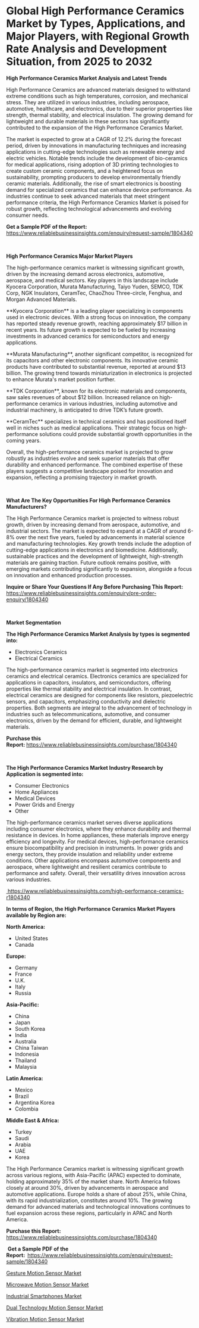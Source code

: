 <p><h1>Global High Performance Ceramics Market by Types, Applications, and Major Players, with Regional Growth Rate Analysis and Development Situation, from 2025 to 2032</h1></p><p><strong>High Performance Ceramics Market Analysis and Latest Trends</strong></p>
<p><p>High Performance Ceramics are advanced materials designed to withstand extreme conditions such as high temperatures, corrosion, and mechanical stress. They are utilized in various industries, including aerospace, automotive, healthcare, and electronics, due to their superior properties like strength, thermal stability, and electrical insulation. The growing demand for lightweight and durable materials in these sectors has significantly contributed to the expansion of the High Performance Ceramics Market.</p><p>The market is expected to grow at a CAGR of 12.2% during the forecast period, driven by innovations in manufacturing techniques and increasing applications in cutting-edge technologies such as renewable energy and electric vehicles. Notable trends include the development of bio-ceramics for medical applications, rising adoption of 3D printing technologies to create custom ceramic components, and a heightened focus on sustainability, prompting producers to develop environmentally friendly ceramic materials. Additionally, the rise of smart electronics is boosting demand for specialized ceramics that can enhance device performance. As industries continue to seek advanced materials that meet stringent performance criteria, the High Performance Ceramics Market is poised for robust growth, reflecting technological advancements and evolving consumer needs.</p></p>
<p><strong>Get a Sample PDF of the Report:&nbsp;</strong> <a href="https://www.reliablebusinessinsights.com/enquiry/request-sample/1804340?utm_campaign=62&utm_medium=2&utm_source=Github&utm_content=ia&utm_term=11022025&utm_id=high-performance-ceramics">https://www.reliablebusinessinsights.com/enquiry/request-sample/1804340</a></p>
<p>&nbsp;</p>
<p><strong>High Performance Ceramics Major Market Players</strong></p>
<p><p>The high-performance ceramics market is witnessing significant growth, driven by the increasing demand across electronics, automotive, aerospace, and medical sectors. Key players in this landscape include Kyocera Corporation, Murata Manufacturing, Taiyo Yuden, SEMCO, TDK Corp, NGK Insulators, CeramTec, ChaoZhou Three-circle, Fenghua, and Morgan Advanced Materials.</p><p>**Kyocera Corporation** is a leading player specializing in components used in electronic devices. With a strong focus on innovation, the company has reported steady revenue growth, reaching approximately $17 billion in recent years. Its future growth is expected to be fueled by increasing investments in advanced ceramics for semiconductors and energy applications.</p><p>**Murata Manufacturing**, another significant competitor, is recognized for its capacitors and other electronic components. Its innovative ceramic products have contributed to substantial revenue, reported at around $13 billion. The growing trend towards miniaturization in electronics is projected to enhance Murata's market position further.</p><p>**TDK Corporation**, known for its electronic materials and components, saw sales revenues of about $12 billion. Increased reliance on high-performance ceramics in various industries, including automotive and industrial machinery, is anticipated to drive TDK’s future growth.</p><p>**CeramTec** specializes in technical ceramics and has positioned itself well in niches such as medical applications. Their strategic focus on high-performance solutions could provide substantial growth opportunities in the coming years.</p><p>Overall, the high-performance ceramics market is projected to grow robustly as industries evolve and seek superior materials that offer durability and enhanced performance. The combined expertise of these players suggests a competitive landscape poised for innovation and expansion, reflecting a promising trajectory in market growth.</p></p>
<p>&nbsp;</p>
<p><strong>What Are The Key Opportunities For High Performance Ceramics Manufacturers?</strong></p>
<p><p>The High Performance Ceramics market is projected to witness robust growth, driven by increasing demand from aerospace, automotive, and industrial sectors. The market is expected to expand at a CAGR of around 6-8% over the next five years, fueled by advancements in material science and manufacturing technologies. Key growth trends include the adoption of cutting-edge applications in electronics and biomedicine. Additionally, sustainable practices and the development of lightweight, high-strength materials are gaining traction. Future outlook remains positive, with emerging markets contributing significantly to expansion, alongside a focus on innovation and enhanced production processes.</p></p>
<p><strong>Inquire or Share Your Questions If Any Before Purchasing This Report:</strong> <a href="https://www.reliablebusinessinsights.com/enquiry/pre-order-enquiry/1804340?utm_campaign=62&utm_medium=2&utm_source=Github&utm_content=ia&utm_term=11022025&utm_id=high-performance-ceramics">https://www.reliablebusinessinsights.com/enquiry/pre-order-enquiry/1804340</a></p>
<p>&nbsp;</p>
<p><strong>Market Segmentation</strong></p>
<p><strong>The High Performance Ceramics Market Analysis by types is segmented into:</strong></p>
<p><ul><li>Electronics Ceramics</li><li>Electrical Ceramics</li></ul></p>
<p><p>The high-performance ceramics market is segmented into electronics ceramics and electrical ceramics. Electronics ceramics are specialized for applications in capacitors, insulators, and semiconductors, offering properties like thermal stability and electrical insulation. In contrast, electrical ceramics are designed for components like resistors, piezoelectric sensors, and capacitors, emphasizing conductivity and dielectric properties. Both segments are integral to the advancement of technology in industries such as telecommunications, automotive, and consumer electronics, driven by the demand for efficient, durable, and lightweight materials.</p></p>
<p><strong>Purchase this Report:&nbsp;</strong><a href="https://www.reliablebusinessinsights.com/purchase/1804340?utm_campaign=62&utm_medium=2&utm_source=Github&utm_content=ia&utm_term=11022025&utm_id=high-performance-ceramics">https://www.reliablebusinessinsights.com/purchase/1804340</a></p>
<p>&nbsp;</p>
<p><strong>The High Performance Ceramics Market Industry Research by Application is segmented into:</strong></p>
<p><ul><li>Consumer Electronics</li><li>Home Appliances</li><li>Medical Devices</li><li>Power Grids and Energy</li><li>Other</li></ul></p>
<p><p>The high-performance ceramics market serves diverse applications including consumer electronics, where they enhance durability and thermal resistance in devices. In home appliances, these materials improve energy efficiency and longevity. For medical devices, high-performance ceramics ensure biocompatibility and precision in instruments. In power grids and energy sectors, they provide insulation and reliability under extreme conditions. Other applications encompass automotive components and aerospace, where lightweight and resilient ceramics contribute to performance and safety. Overall, their versatility drives innovation across various industries.</p></p>
<p><a href="https://www.reliablebusinessinsights.com/high-performance-ceramics-r1804340?utm_campaign=62&utm_medium=2&utm_source=Github&utm_content=ia&utm_term=11022025&utm_id=high-performance-ceramics">&nbsp;https://www.reliablebusinessinsights.com/high-performance-ceramics-r1804340</a></p>
<p><strong>In terms of Region, the High Performance Ceramics Market Players available by Region are:</strong></p>
<p>
    <p> <strong> North America: </strong>
        <ul>
            <li>United States</li>
            <li>Canada</li>
        </ul>
        </p> 
    <p> <strong> Europe: </strong>
        <ul>
            <li>Germany</li>
            <li>France</li>
            <li>U.K.</li>
            <li>Italy</li>
            <li>Russia</li>
        </ul>
        </p> 
    <p> <strong> Asia-Pacific: </strong>
        <ul>
            <li>China</li>
            <li>Japan</li>
            <li>South Korea</li>
            <li>India</li>
            <li>Australia</li>
            <li>China Taiwan</li>
            <li>Indonesia</li>
            <li>Thailand</li>
            <li>Malaysia</li>
        </ul>
        </p> 
    <p> <strong> Latin America: </strong>
        <ul>
            <li>Mexico</li>
            <li>Brazil</li>
            <li>Argentina Korea</li>
            <li>Colombia</li>
        </ul>
        </p> 
    <p> <strong> Middle East & Africa: </strong>
        <ul>
            <li>Turkey</li>
            <li>Saudi</li>
            <li>Arabia</li>
            <li>UAE</li>
            <li>Korea</li>
        </ul>
    </p>
    </p>
<p><p>The High Performance Ceramics market is witnessing significant growth across various regions, with Asia-Pacific (APAC) expected to dominate, holding approximately 35% of the market share. North America follows closely at around 30%, driven by advancements in aerospace and automotive applications. Europe holds a share of about 25%, while China, with its rapid industrialization, constitutes around 10%. The growing demand for advanced materials and technological innovations continues to fuel expansion across these regions, particularly in APAC and North America.</p></p>
<p><strong>Purchase this Report: </strong><a href="https://www.reliablebusinessinsights.com/purchase/1804340?utm_campaign=62&utm_medium=2&utm_source=Github&utm_content=ia&utm_term=11022025&utm_id=high-performance-ceramics">https://www.reliablebusinessinsights.com/purchase/1804340</a></p>
<p>&nbsp;<strong>Get a Sample PDF of the Report:&nbsp;&nbsp;</strong><a href="https://www.reliablebusinessinsights.com/enquiry/request-sample/1804340?utm_campaign=62&utm_medium=2&utm_source=Github&utm_content=ia&utm_term=11022025&utm_id=high-performance-ceramics">https://www.reliablebusinessinsights.com/enquiry/request-sample/1804340</a></p>
<p><strong></strong></p>
<p><p><a href="https://github.com/ugurgyuri/Market-Research-Report-List-1/blob/main/gesture-motion-sensor-market.md?utm_campaign=62&utm_medium=2&utm_source=Github&utm_content=ia&utm_term=11022025&utm_id=high-performance-ceramics">Gesture Motion Sensor Market</a></p><p><a href="https://github.com/miottaredlin79/Market-Research-Report-List-1/blob/main/microwave-motion-sensor-market.md?utm_campaign=62&utm_medium=2&utm_source=Github&utm_content=ia&utm_term=11022025&utm_id=high-performance-ceramics">Microwave Motion Sensor Market</a></p><p><a href="https://github.com/urticagebbia/Market-Research-Report-List-1/blob/main/industrial-smartphones-market.md?utm_campaign=62&utm_medium=2&utm_source=Github&utm_content=ia&utm_term=11022025&utm_id=high-performance-ceramics">Industrial Smartphones Market</a></p><p><a href="https://github.com/rrapajecundi/Market-Research-Report-List-1/blob/main/dual-technology-motion-sensor-market.md?utm_campaign=62&utm_medium=2&utm_source=Github&utm_content=ia&utm_term=11022025&utm_id=high-performance-ceramics">Dual Technology Motion Sensor Market</a></p><p><a href="https://github.com/nacrehuipie/Market-Research-Report-List-1/blob/main/vibration-motion-sensor-market.md?utm_campaign=62&utm_medium=2&utm_source=Github&utm_content=ia&utm_term=11022025&utm_id=high-performance-ceramics">Vibration Motion Sensor Market</a></p></p>